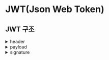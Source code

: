 # JWT(Json Web Token)

## JWT 구조
<details>
    <summary>header</summary>
    <ul>
        <li>header는 일반적으로 두 가지 요소를 가짐</li>
        <li>종류</li>
            <ul>
            <li>typ</li>
            <ul>
                <li>token의 type 지정</li>
                <li>즉 "JWT"</li>
            </ul>
            <li>alg</li>
            <ul>
                <li>hashing algorithm 지정</li>
                <li>보통 HMAC SHA256 또는 RSA 사용</li>
            </ul>
        <ul>
    </ul>
</details>
<details>
    <summary>payload</summary>
    <ul>
        <li>registered claim</li>
        <ul>
            <li>token에 대한 정보를 담기 위해 이름이 이미 정해진 claim</li>
            <li>registered claim의 사용은 optional</li>
            <li>종류</li>
            <ul>
                <li>iss: token 발급자(issuer)</li>
                <li>sub: token 제목(subject)</li>
                <li>aud: token 대상자(audience)</li>
                <li>exp: token 만료 시간(expiraton). 시간은 NumericDate 형식으로 되어 있어야 하며(ex: 1480849147370) 언제나 현재 시간보다 이후로 설정되어 있어야 함</li>
                <li>nbf: Not Before를 의미하며, token의 활성 날짜와 비슷한 개념. 여기에도 NumericDate 형식으로 날짜를 지정하며, 이 날짜가 지나기 전까지는 token이 처리되지 않음</li>
                <li>iat: token이 발급된 시간(issued at). 이 값을 사용하여 token의 age가 얼마나 되었는지 판단 가능</li>
                <li>jti: JWT의 고유 식별자. 주로 중복적인 처리를 방지하기 위하여 사용. 일회용 token에 사용하면 유용</li>
            </ul>
        </ul>
        <li>public clain</li>
        <ul>
            <li>충돌이 방지된(collision-resistant) 이름을 가지고 있어야 함</li>
            <li>위 조건을 만족하기 위해 claim 이름을 URI 형식으로 작명</li>
            <li>ex) { "https://velopert.com/jwt_claims/is_admin": true }</li>
        </ul>
        <li>private clain</li>
        <ul>
            <li>양 측간에(client <-> server) 협의하에 사용되는 claim</li>
            <li>registered claim의 사용은 optional</li>
            <li>충돌 가능성이 있으니 사용 시에 유의</li>
            <li>ex) { "username": "velopert" }</li>
        </ul>
    </ul>
</details>
<details>
    <summary>signature</summary>
    <ul>
        <li>header의 encoding값과 payload의 encoding값을 합친 후 주어진 secret key로 hash 생성</li>
        <li>base64 encoding이나 SHA256 등의 hashing은 보통 JWT library가 처리함</li>
    </ul>
</details>